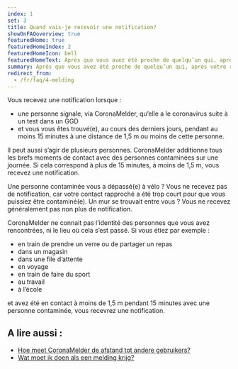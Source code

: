 ```yaml
---
index: 1
set: 3
title: Quand vais-je recevoir une notification?
showOnFAQoverview: true
featuredHome: true
featuredHomeIndex: 2
featuredHomeIcon: bell
featuredHomeText: Après que vous avez été proche de quelqu’un qui, après votre rencontre, fait le test et a le coronavirus.
summary: Après que vous avez été proche de quelqu’un qui, après votre rencontre, fait le test et a le coronavirus.
redirect_from: 
  - /fr/faq/4-melding
---
```

Vous recevez une notification lorsque :

- une personne signale, via CoronaMelder, qu’elle a le coronavirus suite à un test dans un GGD
- et vous vous êtes trouvé(e), au cours des derniers jours, pendant au moins 15 minutes à une distance de 1,5 m ou moins de cette personne.

Il peut aussi s’agir de plusieurs personnes. CoronaMelder additionne tous les brefs moments de contact avec des personnes contaminées sur une journée. Si cela correspond à plus de 15 minutes, à moins de 1,5 m, vous recevez une notification.

Une personne contaminée vous a dépassé(e) à vélo ? Vous ne recevez pas de notification, car votre contact rapproché a été trop court pour que vous puissiez être contaminé(e). Un mur se trouvait entre vous ? Vous ne recevez généralement pas non plus de notification.

CoronaMelder ne connait pas l’identité des personnes que vous avez rencontrées, ni le lieu où cela s’est passé. Si vous étiez par exemple :

- en train de prendre un verre ou de partager un repas
- dans un magasin
- dans une file d’attente
- en voyage
- en train de faire du sport
- au travail
- à l’école

et avez été en contact à moins de 1,5 m pendant 15 minutes avec une personne contaminée, vous recevrez une notification.

## A lire aussi :

- [Hoe meet CoronaMelder de afstand tot andere gebruikers?](/{{page.lang}}/faq/2-1-hoe-meet-coronamelder-de-afstand) 
- [Wat moet ik doen als een melding krijg?](/{{page.lang}}/faq/1-5-wat-moet-ik-doen-als-ik-een-melding-krijg)
